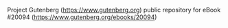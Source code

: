 Project Gutenberg (https://www.gutenberg.org) public repository for eBook #20094 (https://www.gutenberg.org/ebooks/20094)
